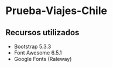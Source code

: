 # Prueba-Viajes-Chile

## Recursos utilizados

- Bootstrap 5.3.3
- Font Awesome 6.5.1
- Google Fonts (Raleway)
